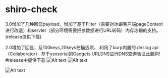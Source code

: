 # shiro-check

3.0增加了几种回显payload，增加了基于Filter（需要对冰蝎客户端pageContext进行改造）和servlet（部分环境需要把参数据进行URL转码）内存冰蝎的支持。(release提供下载)

2.0增加了回显，及100keys,20keys扫描选项，
利用了burp内置的 dnslog api（Collaborator） 基于ysoserial的Gadgets URLDNS进行DNS查询验证此漏洞!
#release中提供下载
![Alt text](https://github.com/bigsizeme/shiro-check/blob/master/img/shell.png)
![Alt text](https://github.com/bigsizeme/shiro-check/blob/master/img/ZV%605%24%5BAM%7D~LW7Z%24H2316Q%24T.png)

![Alt text](https://github.com/bigsizeme/shiro-check/blob/master/img/check.png)
